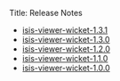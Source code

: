 Title: Release Notes

<!--
- [isis-viewer-wicket-1.4.1](isis-viewer-wicket-1.4.1.html)
- [isis-viewer-wicket-1.4.0](isis-viewer-wicket-1.4.0.html)
-->
- [isis-viewer-wicket-1.3.1](isis-viewer-wicket-1.3.1.html)
- [isis-viewer-wicket-1.3.0](isis-viewer-wicket-1.3.0.html)
- [isis-viewer-wicket-1.2.0](isis-viewer-wicket-1.2.0.html)
- [isis-viewer-wicket-1.1.0](isis-viewer-wicket-1.1.0.html)
- [isis-viewer-wicket-1.0.0](isis-viewer-wicket-1.0.0.html)
